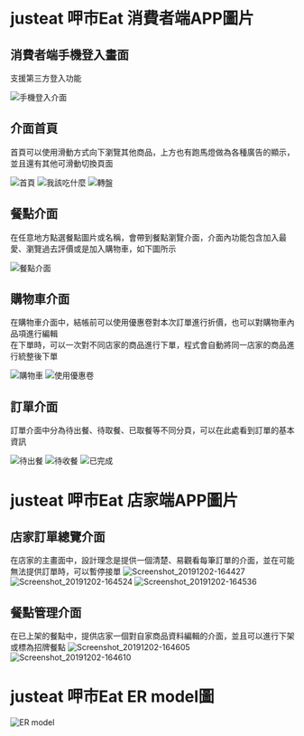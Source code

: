 # justeat 呷市Eat 消費者端APP圖片

##  消費者端手機登入畫面
支援第三方登入功能   

![手機登入介面](https://user-images.githubusercontent.com/72512486/178097019-dde0c29a-7940-4001-951f-784139679c7f.png)

  
  
## 介面首頁  
首頁可以使用滑動方式向下瀏覽其他商品，上方也有跑馬燈做為各種廣告的顯示，並且還有其他可滑動切換頁面  

![首頁](https://user-images.githubusercontent.com/72512486/178098787-fbc5a30f-33ba-41a6-bba2-02dc0b04cd19.jpg)
![我該吃什麼](https://user-images.githubusercontent.com/72512486/178098789-ddf074e4-c7f8-47be-b5a3-e0d977995df0.png)
![轉盤](https://user-images.githubusercontent.com/72512486/178098791-c5ff2beb-29d9-4889-8531-21a4f994778f.png)


##  餐點介面 
在任意地方點選餐點圖片或名稱，會帶到餐點瀏覽介面，介面內功能包含加入最愛、瀏覽過去評價或是加入購物車，如下圖所示

![餐點介面](https://user-images.githubusercontent.com/72512486/178098820-944bd255-167e-4d92-b583-ec1690245b72.png)


##  購物車介面 

在購物車介面中，結帳前可以使用優惠卷對本次訂單進行折價，也可以對購物車內品項進行編輯  
在下單時，可以一次對不同店家的商品進行下單，程式會自動將同一店家的商品進行統整後下單

![購物車](https://user-images.githubusercontent.com/72512486/178098831-fe998eb2-dcc2-4d47-b3c1-78c1209f6723.png)
![使用優惠卷](https://user-images.githubusercontent.com/72512486/178098834-3eb4f226-a472-4172-a447-22db88ed14a6.png)

##  訂單介面

訂單介面中分為待出餐、待取餐、已取餐等不同分頁，可以在此處看到訂單的基本資訊

![待出餐](https://user-images.githubusercontent.com/72512486/178098868-281cdc3c-db86-4c31-aacd-192fbb097541.png)
![待收餐](https://user-images.githubusercontent.com/72512486/178098870-a4ce49df-4fdd-412d-abcb-76dc0deeee53.png)
![已完成](https://user-images.githubusercontent.com/72512486/178098871-b2d7d6d9-0700-4599-bc1c-20c8b436bdb5.png)


# justeat 呷市Eat 店家端APP圖片

##  店家訂單總覽介面 
在店家的主畫面中，設計理念是提供一個清楚、易觀看每筆訂單的介面，並在可能無法提供訂單時，可以暫停接單
![Screenshot_20191202-164427](https://user-images.githubusercontent.com/72512486/178098963-bb5b8ffe-8697-4a6b-ac56-6f0cbb90c3e7.jpg)
![Screenshot_20191202-164524](https://user-images.githubusercontent.com/72512486/178098974-93dee3aa-4e95-421d-a2c7-fd9fa0a754aa.jpg)
![Screenshot_20191202-164536](https://user-images.githubusercontent.com/72512486/178098978-f46862dd-339f-465a-a02b-9a4e666de1c5.jpg)


##  餐點管理介面 
在已上架的餐點中，提供店家一個對自家商品資料編輯的介面，並且可以進行下架或標為招牌餐點
![Screenshot_20191202-164605](https://user-images.githubusercontent.com/72512486/178098993-aa2a924a-f0fc-40f3-bbdd-e59077388c64.jpg)
![Screenshot_20191202-164610](https://user-images.githubusercontent.com/72512486/178098994-bec8db3e-e1cd-47be-b181-c8f54ed03966.jpg)


# justeat 呷市Eat ER model圖
![ER model](https://user-images.githubusercontent.com/72512486/178098539-37bebd9c-2ff0-42aa-9ae6-82613ffd96ef.jpg)


